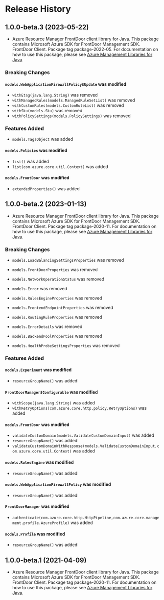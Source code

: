 # Release History

## 1.0.0-beta.3 (2023-05-22)

- Azure Resource Manager FrontDoor client library for Java. This package contains Microsoft Azure SDK for FrontDoor Management SDK. FrontDoor Client. Package tag package-2022-05. For documentation on how to use this package, please see [Azure Management Libraries for Java](https://aka.ms/azsdk/java/mgmt).

### Breaking Changes

#### `models.WebApplicationFirewallPolicy$Update` was modified

* `withEtag(java.lang.String)` was removed
* `withManagedRules(models.ManagedRuleSetList)` was removed
* `withCustomRules(models.CustomRuleList)` was removed
* `withSku(models.Sku)` was removed
* `withPolicySettings(models.PolicySettings)` was removed

### Features Added

* `models.TagsObject` was added

#### `models.Policies` was modified

* `list()` was added
* `list(com.azure.core.util.Context)` was added

#### `models.FrontDoor` was modified

* `extendedProperties()` was added

## 1.0.0-beta.2 (2023-01-13)

- Azure Resource Manager FrontDoor client library for Java. This package contains Microsoft Azure SDK for FrontDoor Management SDK. FrontDoor Client. Package tag package-2020-11. For documentation on how to use this package, please see [Azure Management Libraries for Java](https://aka.ms/azsdk/java/mgmt).

### Breaking Changes

* `models.LoadBalancingSettingsProperties` was removed

* `models.FrontDoorProperties` was removed

* `models.NetworkOperationStatus` was removed

* `models.Error` was removed

* `models.RulesEngineProperties` was removed

* `models.FrontendEndpointProperties` was removed

* `models.RoutingRuleProperties` was removed

* `models.ErrorDetails` was removed

* `models.BackendPoolProperties` was removed

* `models.HealthProbeSettingsProperties` was removed

### Features Added

#### `models.Experiment` was modified

* `resourceGroupName()` was added

#### `FrontDoorManager$Configurable` was modified

* `withScope(java.lang.String)` was added
* `withRetryOptions(com.azure.core.http.policy.RetryOptions)` was added

#### `models.FrontDoor` was modified

* `validateCustomDomain(models.ValidateCustomDomainInput)` was added
* `resourceGroupName()` was added
* `validateCustomDomainWithResponse(models.ValidateCustomDomainInput,com.azure.core.util.Context)` was added

#### `models.RulesEngine` was modified

* `resourceGroupName()` was added

#### `models.WebApplicationFirewallPolicy` was modified

* `resourceGroupName()` was added

#### `FrontDoorManager` was modified

* `authenticate(com.azure.core.http.HttpPipeline,com.azure.core.management.profile.AzureProfile)` was added

#### `models.Profile` was modified

* `resourceGroupName()` was added

## 1.0.0-beta.1 (2021-04-09)

- Azure Resource Manager FrontDoor client library for Java. This package contains Microsoft Azure SDK for FrontDoor Management SDK. FrontDoor Client. Package tag package-2020-11. For documentation on how to use this package, please see [Azure Management Libraries for Java](https://aka.ms/azsdk/java/mgmt).

